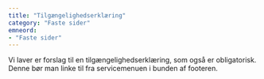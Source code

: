 ```yaml
---
title: "Tilgængelighedserklæring"
category: "Faste sider"
emneord:
- "Faste sider"
---
```


Vi laver er forslag til en tilgængelighedserklæring, som også er obligatorisk. Denne bør man linke til fra servicemenuen i bunden af footeren.
